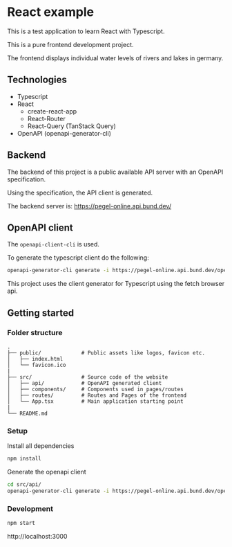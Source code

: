# React example

This is a test application to learn React with Typescript.

This is a pure frontend development project.

The frontend displays individual water levels of rivers and lakes in germany.

## Technologies

- Typescript
- React
  - create-react-app
  - React-Router
  - React-Query (TanStack Query)
- OpenAPI (openapi-generator-cli)


## Backend

The backend of this project is a public available API server with an OpenAPI specification.

Using the specification, the API client is generated.

The backend server is: https://pegel-online.api.bund.dev/

## OpenAPI client

The `openapi-client-cli` is used.

To generate the typescript client do the following:

```bash
openapi-generator-cli generate -i https://pegel-online.api.bund.dev/openapi.yaml -g typescript-fetch
```

This project uses the client generator for Typescript using the fetch browser api.

## Getting started

### Folder structure

```none
.
├── public/             # Public assets like logos, favicon etc.
│   ├── index.html
│   └── favicon.ico
|
├── src/                # Source code of the website
│   ├── api/            # OpenAPI generated client
│   ├── components/     # Components used in pages/routes
│   ├── routes/         # Routes and Pages of the frontend
│   └── App.tsx         # Main application starting point
|
└── README.md
```

### Setup

Install all dependencies
```bash
npm install
```

Generate the openapi client

```bash
cd src/api/
openapi-generator-cli generate -i https://pegel-online.api.bund.dev/openapi.yaml -g typescript-fetch
```

### Development

```bash
npm start
```

http://localhost:3000
